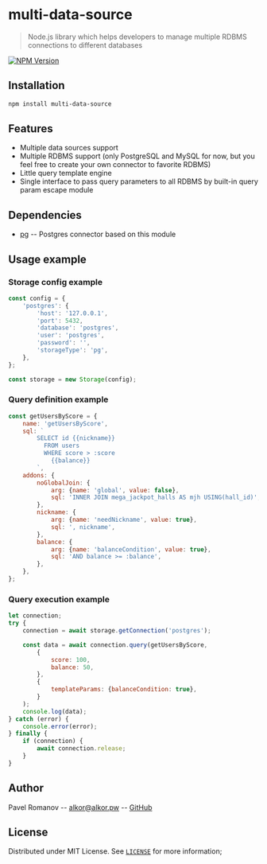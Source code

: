 # multi-data-source
> Node.js library which helps developers to manage multiple RDBMS connections to different databases

[![NPM Version][npm-image]][npm-url]

## Installation

```sh
npm install multi-data-source
```

## Features

* Multiple data sources support
* Multiple RDBMS support (only PostgreSQL and MySQL for now, but you feel free to create your own connector to favorite RDBMS)
* Little query template engine
* Single interface to pass query parameters to all RDBMS by built-in query param escape module

## Dependencies

* [pg](https://github.com/brianc/node-postgres) -- Postgres connector based on this module

## Usage example

### Storage config example

```js
const config = {
    'postgres': {
        'host': '127.0.0.1',
        'port': 5432,
        'database': 'postgres',
        'user': 'postgres',
        'password': '',
        'storageType': 'pg',
    },
};

const storage = new Storage(config);
```

### Query definition example

```js
const getUsersByScore = {
    name: 'getUsersByScore',
    sql: `
        SELECT id {{nickname}}
          FROM users
          WHERE score > :score
            {{balance}}
        `,
    addons: {
        noGlobalJoin: {
            arg: {name: 'global', value: false},
            sql: 'INNER JOIN mega_jackpot_halls AS mjh USING(hall_id)',
        },
        nickname: {
            arg: {name: 'needNickname', value: true},
            sql: ', nickname',
        },
        balance: {
            arg: {name: 'balanceCondition', value: true},
            sql: 'AND balance >= :balance',
        },
    },
};
```

### Query execution example

```js
let connection;
try {
    connection = await storage.getConnection('postgres');

    const data = await connection.query(getUsersByScore,
        {
            score: 100,
            balance: 50,
        },
        {
            templateParams: {balanceCondition: true},
        }
    );
    console.log(data);
} catch (error) {
    console.error(error);
} finally {
    if (connection) {
        await connection.release;
    }
}
```

## Author

Pavel Romanov -- alkor@alkor.pw -- [GitHub](https://github.com/Shikyaro)

## License

Distributed under MIT License. See [`LICENSE`](./LICENSE) for more information;

[npm-image]: https://img.shields.io/npm/v/multi-data-source.svg?style=flat-square
[npm-url]: https://npmjs.org/package/multi-data-source
